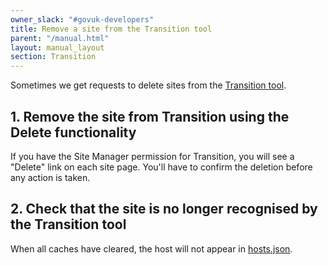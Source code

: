 ```yaml
---
owner_slack: "#govuk-developers"
title: Remove a site from the Transition tool
parent: "/manual.html"
layout: manual_layout
section: Transition
---
```


Sometimes we get requests to delete sites from the [Transition tool](https://transition.publishing.service.gov.uk).

## 1. Remove the site from Transition using the Delete functionality

If you have the Site Manager permission for Transition, you will see a "Delete" link on each site page. You'll have to confirm the deletion before any action is taken.

## 2. Check that the site is no longer recognised by the Transition tool

When all caches have cleared, the host will not appear in [hosts.json](https://transition.publishing.service.gov.uk/hosts).
